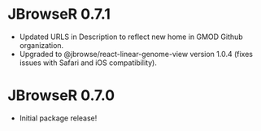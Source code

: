 # JBrowseR 0.7.1

* Updated URLS in Description to reflect new home in GMOD Github organization.
* Upgraded to @jbrowse/react-linear-genome-view version 1.0.4 (fixes issues with Safari and iOS compatibility).

# JBrowseR 0.7.0

* Initial package release!
